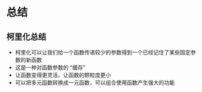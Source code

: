 # 总结

## 柯里化总结

+ 柯里化可以让我们给一个函数传递较少的参数得到一个已经记住了某些固定参数的新函数
+ 这是一种对函数参数的 “缓存”
+ 让函数变得更灵活，让函数的颗粒度更小
+ 可以把多元函数转换成一元函数，可以组合使用函数产生强大的功能
